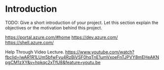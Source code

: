 # Introduction 
TODO: Give a short introduction of your project. Let this section explain the objectives or the motivation behind this project. 

  https://portal.azure.com/#home
  https://dev.azure.com/
  https://shell.azure.com/


Help Through Video Lecture.
https://www.youtube.com/watch?fbclid=IwAR1R1LUm5bfwFyu4RzBiVSF0hqTnE1umVxoeFnTJPVY8mEHeAKNpgCM1zXY&v=hpkqc2xTfU8&feature=youtu.be
